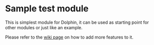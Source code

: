Sample test module
==================
This is simplest module for Dolphin, it can be used as starting point for other modules or just like an example.

Please refer to the [wiki page](https://github.com/boonex/dolphin-vendor-test/wiki) on how to add more features to it.

